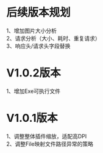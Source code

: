 # 后续版本规划
1、增加图片大小分析  
2、请求分析（大小、耗时、重复请求）  
3、响应头/请求头字段替换  
# V1.0.2版本
1、增加Exe可执行文件
# V1.0.1版本
1、调整整体插件缩放，适配高DPI  
2、调整File映射文件路径异常的策略
